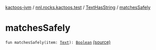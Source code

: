 [kactoos-jvm](../../index.md) / [nnl.rocks.kactoos.test](../index.md) / [TextHasString](index.md) / [matchesSafely](./matches-safely.md)

# matchesSafely

`fun matchesSafely(item: `[`Text`](../../nnl.rocks.kactoos/-text/index.md)`): `[`Boolean`](https://kotlinlang.org/api/latest/jvm/stdlib/kotlin/-boolean/index.html) [(source)](https://github.com/neonailol/kactoos/blob/master/kactoos-jvm/src/main/kotlin/nnl/rocks/kactoos/test/TextHasString.kt#L26)